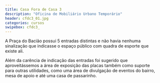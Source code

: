 ```yaml
---
title: Casa Fora de Casa 3
description: "Oficina de Mobiliário Urbano Temporário"
header: cfdc3_01.jpg
categories: cursos
swipebox: cfdc3_
---
```

A Praça do Bacião possui 5 entradas distintas e não havia nenhuma sinalização que indicasse o espaço público com quadra de esporte que existe ali.

Além da carência de indicação das entradas foi sugerido que aproveitássemos a área de exposição das placas também como suporte para outras utilidades, como uma área de divulgação de eventos do bairro, mesa de apoio e até uma casa de passarinho.
